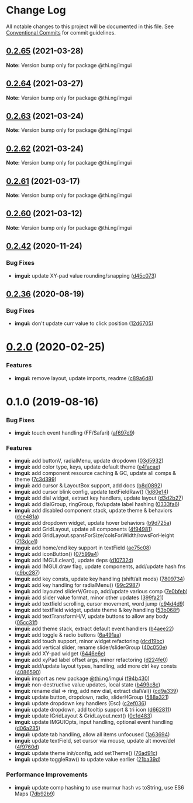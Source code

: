 # Change Log

All notable changes to this project will be documented in this file.
See [Conventional Commits](https://conventionalcommits.org) for commit guidelines.

## [0.2.65](https://github.com/thi-ng/umbrella/compare/@thi.ng/imgui@0.2.64...@thi.ng/imgui@0.2.65) (2021-03-28)

**Note:** Version bump only for package @thi.ng/imgui





## [0.2.64](https://github.com/thi-ng/umbrella/compare/@thi.ng/imgui@0.2.63...@thi.ng/imgui@0.2.64) (2021-03-27)

**Note:** Version bump only for package @thi.ng/imgui





## [0.2.63](https://github.com/thi-ng/umbrella/compare/@thi.ng/imgui@0.2.62...@thi.ng/imgui@0.2.63) (2021-03-24)

**Note:** Version bump only for package @thi.ng/imgui





## [0.2.62](https://github.com/thi-ng/umbrella/compare/@thi.ng/imgui@0.2.61...@thi.ng/imgui@0.2.62) (2021-03-24)

**Note:** Version bump only for package @thi.ng/imgui





## [0.2.61](https://github.com/thi-ng/umbrella/compare/@thi.ng/imgui@0.2.60...@thi.ng/imgui@0.2.61) (2021-03-17)

**Note:** Version bump only for package @thi.ng/imgui





## [0.2.60](https://github.com/thi-ng/umbrella/compare/@thi.ng/imgui@0.2.59...@thi.ng/imgui@0.2.60) (2021-03-12)

**Note:** Version bump only for package @thi.ng/imgui





## [0.2.42](https://github.com/thi-ng/umbrella/compare/@thi.ng/imgui@0.2.41...@thi.ng/imgui@0.2.42) (2020-11-24)


### Bug Fixes

* **imgui:** update XY-pad value rounding/snapping ([d45c073](https://github.com/thi-ng/umbrella/commit/d45c073cea07dd35035a3be3e0ba94e2bc89cf69))





## [0.2.36](https://github.com/thi-ng/umbrella/compare/@thi.ng/imgui@0.2.35...@thi.ng/imgui@0.2.36) (2020-08-19)


### Bug Fixes

* **imgui:** don't update curr value to click position ([12d6705](https://github.com/thi-ng/umbrella/commit/12d670515ecf7b44ca3143b933a459e760e4d918))





# [0.2.0](https://github.com/thi-ng/umbrella/compare/@thi.ng/imgui@0.1.7...@thi.ng/imgui@0.2.0) (2020-02-25)


### Features

* **imgui:** remove layout, update imports, readme ([c89a6d8](https://github.com/thi-ng/umbrella/commit/c89a6d8c200631f257cb8051214848ebd88cdd9a))





# 0.1.0 (2019-08-16)

### Bug Fixes

* **imgui:** touch event handling (FF/Safari) ([af697d9](https://github.com/thi-ng/umbrella/commit/af697d9))

### Features

* **imgui:** add buttonV, radialMenu, update dropdown ([03d5932](https://github.com/thi-ng/umbrella/commit/03d5932))
* **imgui:** add color type, keys, update default theme ([e4facae](https://github.com/thi-ng/umbrella/commit/e4facae))
* **imgui:** add component resource caching & GC, update all comps & theme ([7c3d399](https://github.com/thi-ng/umbrella/commit/7c3d399))
* **imgui:** add cursor & LayoutBox support, add docs ([b8d0892](https://github.com/thi-ng/umbrella/commit/b8d0892))
* **imgui:** add cursor blink config, update textFieldRaw() ([1d80e14](https://github.com/thi-ng/umbrella/commit/1d80e14))
* **imgui:** add dial widget, extract key handlers, update layout ([d3d2b27](https://github.com/thi-ng/umbrella/commit/d3d2b27))
* **imgui:** add dialGroup, ringGroup, fix/update label hashing ([0333fa6](https://github.com/thi-ng/umbrella/commit/0333fa6))
* **imgui:** add disabled component stack, update theme & behaviors ([dce481a](https://github.com/thi-ng/umbrella/commit/dce481a))
* **imgui:** add dropdown widget, update hover behaviors ([b9d725a](https://github.com/thi-ng/umbrella/commit/b9d725a))
* **imgui:** add GridLayout, update all components ([4f94981](https://github.com/thi-ng/umbrella/commit/4f94981))
* **imgui:** add GridLayout.spansForSize/colsForWidth/rowsForHeight ([713dce1](https://github.com/thi-ng/umbrella/commit/713dce1))
* **imgui:** add home/end key support in textField ([ae75c08](https://github.com/thi-ng/umbrella/commit/ae75c08))
* **imgui:** add iconButton() ([07599a4](https://github.com/thi-ng/umbrella/commit/07599a4))
* **imgui:** add IMGUI.clear(), update deps ([d10732d](https://github.com/thi-ng/umbrella/commit/d10732d))
* **imgui:** add IMGUI.draw flag, update components, add/update hash fns ([c9bc287](https://github.com/thi-ng/umbrella/commit/c9bc287))
* **imgui:** add key consts, update key handling (shift/alt mods) ([7809734](https://github.com/thi-ng/umbrella/commit/7809734))
* **imgui:** add key handling for radialMenu() ([99c2987](https://github.com/thi-ng/umbrella/commit/99c2987))
* **imgui:** add layouted sliderV/Group, add/update various comp ([7e0bfeb](https://github.com/thi-ng/umbrella/commit/7e0bfeb))
* **imgui:** add slider value format, minor other updates ([399fa21](https://github.com/thi-ng/umbrella/commit/399fa21))
* **imgui:** add textfield scrolling, cursor movement, word jump ([c94d4d9](https://github.com/thi-ng/umbrella/commit/c94d4d9))
* **imgui:** add textField widget, update theme & key handling ([53b068f](https://github.com/thi-ng/umbrella/commit/53b068f))
* **imgui:** add textTransformH/V, update buttons to allow any body ([05cc31f](https://github.com/thi-ng/umbrella/commit/05cc31f))
* **imgui:** add theme stack, extract default event handlers ([b4aee22](https://github.com/thi-ng/umbrella/commit/b4aee22))
* **imgui:** add toggle & radio buttons ([6a491aa](https://github.com/thi-ng/umbrella/commit/6a491aa))
* **imgui:** add touch support, minor widget refactoring ([dcd19bc](https://github.com/thi-ng/umbrella/commit/dcd19bc))
* **imgui:** add vertical slider, rename slider/sliderGroup ([40c050e](https://github.com/thi-ng/umbrella/commit/40c050e))
* **imgui:** add XY-pad widget ([6446e6e](https://github.com/thi-ng/umbrella/commit/6446e6e))
* **imgui:** add xyPad label offset args, minor refactoring ([d224fe0](https://github.com/thi-ng/umbrella/commit/d224fe0))
* **imgui:** add/update layout types, handling, add more ctrl key consts ([4086590](https://github.com/thi-ng/umbrella/commit/4086590))
* **imgui:** import as new package [@thi](https://github.com/thi).ng/imgui ([f94b430](https://github.com/thi-ng/umbrella/commit/f94b430))
* **imgui:** non-destructive value updates, local state ([b499c8c](https://github.com/thi-ng/umbrella/commit/b499c8c))
* **imgui:** rename dial => ring, add new dial, extract dialVal() ([cd9a339](https://github.com/thi-ng/umbrella/commit/cd9a339))
* **imgui:** update button, dropdown, radio, sliderHGroup ([588a321](https://github.com/thi-ng/umbrella/commit/588a321))
* **imgui:** update dropdown key handlers (Esc) ([c2ef036](https://github.com/thi-ng/umbrella/commit/c2ef036))
* **imgui:** update dropdown, add tooltip support & tri icon ([d662811](https://github.com/thi-ng/umbrella/commit/d662811))
* **imgui:** update IGridLayout & GridLayout.next() ([0c1d483](https://github.com/thi-ng/umbrella/commit/0c1d483))
* **imgui:** update IMGUIOpts, input handling, optional event handling ([d06a235](https://github.com/thi-ng/umbrella/commit/d06a235))
* **imgui:** update tab handling, allow all items unfocused ([1a63694](https://github.com/thi-ng/umbrella/commit/1a63694))
* **imgui:** update textField, set cursor via mouse, update alt move/del ([4f9760d](https://github.com/thi-ng/umbrella/commit/4f9760d))
* **imgui:** update theme init/config, add setTheme() ([76ad91c](https://github.com/thi-ng/umbrella/commit/76ad91c))
* **imgui:** update toggleRaw() to update value earlier ([21ba39d](https://github.com/thi-ng/umbrella/commit/21ba39d))

### Performance Improvements

* **imgui:** update comp hashing to use murmur hash vs toString, use ES6 Maps ([7db92b9](https://github.com/thi-ng/umbrella/commit/7db92b9))

